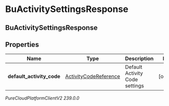 # BuActivitySettingsResponse

## BuActivitySettingsResponse

## Properties

|Name | Type | Description | Notes|
|------------ | ------------- | ------------- | -------------|
| **default_activity_code** | [ActivityCodeReference](ActivityCodeReference) | Default Activity Code settings | [optional] |



_PureCloudPlatformClientV2 239.0.0_
